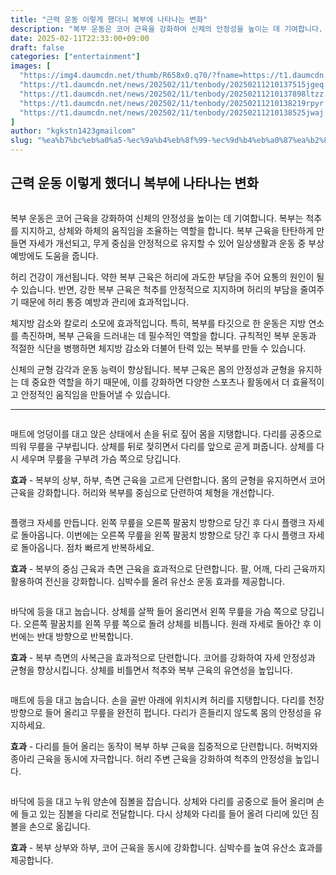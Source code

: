 ```yaml
---
title: "근력 운동 이렇게 했더니 복부에 나타나는 변화"
description: "복부 운동은 코어 근육을 강화하여 신체의 안정성을 높이는 데 기여합니다. 복부는 척추를 지지하고, 상체와 하체의 움직임을 조율하는 역할을 합니다. 복부 근육을 탄탄하게 만들면 자세가 개선되고, 무게 중심을 안정적으로 유지할 수 있어 일상생활과 운동 중 부상 예방에도 도"
date: 2025-02-11T22:33:00+09:00
draft: false
categories: ["entertainment"]
images: [
  "https://img4.daumcdn.net/thumb/R658x0.q70/?fname=https://t1.daumcdn.net/news/202502/11/tenbody/20250211210137213awkv.jpg"
  "https://t1.daumcdn.net/news/202502/11/tenbody/20250211210137515jgeq.gif"
  "https://t1.daumcdn.net/news/202502/11/tenbody/20250211210137898ltzz.gif"
  "https://t1.daumcdn.net/news/202502/11/tenbody/20250211210138219rpyr.gif"
  "https://t1.daumcdn.net/news/202502/11/tenbody/20250211210138525jwaj.gif"
]
author: "kgkstn1423gmailcom"
slug: "%ea%b7%bc%eb%a0%a5-%ec%9a%b4%eb%8f%99-%ec%9d%b4%eb%a0%87%ea%b2%8c-%ed%96%88%eb%8d%94%eb%8b%88-%eb%b3%b5%eb%b6%80%ec%97%90-%eb%82%98%ed%83%80%eb%82%98%eb%8a%94-%eb%b3%80%ed%99%94"
---
```


<h2 >근력 운동 이렇게 했더니 복부에 나타나는 변화</h2> <figure ><img src="https://img4.daumcdn.net/thumb/R658x0.q70/?fname=https://t1.daumcdn.net/news/202502/11/tenbody/20250211210137213awkv.jpg" alt=""/></figure> <p>복부 운동은 코어 근육을 강화하여 신체의 안정성을 높이는 데 기여합니다. 복부는 척추를 지지하고, 상체와 하체의 움직임을 조율하는 역할을 합니다. 복부 근육을 탄탄하게 만들면 자세가 개선되고, 무게 중심을 안정적으로 유지할 수 있어 일상생활과 운동 중 부상 예방에도 도움을 줍니다.</p> <p>허리 건강이 개선됩니다. 약한 복부 근육은 허리에 과도한 부담을 주어 요통의 원인이 될 수 있습니다. 반면, 강한 복부 근육은 척추를 안정적으로 지지하며 허리의 부담을 줄여주기 때문에 허리 통증 예방과 관리에 효과적입니다.</p> <p>체지방 감소와 칼로리 소모에 효과적입니다. 특히, 복부를 타깃으로 한 운동은 지방 연소를 촉진하며, 복부 근육을 드러내는 데 필수적인 역할을 합니다. 규칙적인 복부 운동과 적절한 식단을 병행하면 체지방 감소와 더불어 탄력 있는 복부를 만들 수 있습니다.</p> <p>신체의 균형 감각과 운동 능력이 향상됩니다. 복부 근육은 몸의 안정성과 균형을 유지하는 데 중요한 역할을 하기 때문에, 이를 강화하면 다양한 스포츠나 활동에서 더 효율적이고 안정적인 움직임을 만들어낼 수 있습니다.</p> <hr /> <figure ><img src="https://t1.daumcdn.net/news/202502/11/tenbody/20250211210137515jgeq.gif" alt=""/></figure> <p>매트에 엉덩이를 대고 앉은 상태에서 손을 뒤로 짚어 몸을 지탱합니다. 다리를 공중으로 띄워 무릎을 구부립니다. 상체를 뒤로 젖히면서 다리를 앞으로 곧게 펴줍니다. 상체를 다시 세우며 무릎을 구부려 가슴 쪽으로 당깁니다.</p> <p><strong>효과</strong> - 복부의 상부, 하부, 측면 근육을 고르게 단련합니다. 몸의 균형을 유지하면서 코어 근육을 강화합니다. 허리와 복부를 중심으로 단련하여 체형을 개선합니다.</p> <figure ><img src="https://t1.daumcdn.net/news/202502/11/tenbody/20250211210137898ltzz.gif" alt=""/></figure> <p>플랭크 자세를 만듭니다. 왼쪽 무릎을 오른쪽 팔꿈치 방향으로 당긴 후 다시 플랭크 자세로 돌아옵니다. 이번에는 오른쪽 무릎을 왼쪽 팔꿈치 방향으로 당긴 후 다시 플랭크 자세로 돌아옵니다. 점차 빠르게 반복하세요.</p> <p><strong>효과</strong> - 복부의 중심 근육과 측면 근육을 효과적으로 단련합니다. 팔, 어깨, 다리 근육까지 활용하여 전신을 강화합니다. 심박수를 올려 유산소 운동 효과를 제공합니다.</p> <figure ><img src="https://t1.daumcdn.net/news/202502/11/tenbody/20250211210138219rpyr.gif" alt=""/></figure> <p>바닥에 등을 대고 눕습니다. 상체를 살짝 들어 올리면서 왼쪽 무릎을 가슴 쪽으로 당깁니다. 오른쪽 팔꿈치를 왼쪽 무릎 쪽으로 돌려 상체를 비틉니다. 원래 자세로 돌아간 후 이번에는 반대 방향으로 반복합니다.</p> <p><strong>효과</strong> - 복부 측면의 사복근을 효과적으로 단련합니다. 코어를 강화하여 자세 안정성과 균형을 향상시킵니다. 상체를 비틀면서 척추와 복부 근육의 유연성을 높입니다.</p> <figure ><img src="https://t1.daumcdn.net/news/202502/11/tenbody/20250211210138525jwaj.gif" alt=""/></figure> <p>매트에 등을 대고 눕습니다. 손을 골반 아래에 위치시켜 허리를 지탱합니다. 다리를 천장 방향으로 들어 올리고 무릎을 완전히 펍니다. 다리가 흔들리지 않도록 몸의 안정성을 유지하세요.</p> <p><strong>효과</strong> - 다리를 들어 올리는 동작이 복부 하부 근육을 집중적으로 단련합니다. 허벅지와 종아리 근육을 동시에 자극합니다. 허리 주변 근육을 강화하여 척추의 안정성을 높입니다.</p> <figure ><img src="https://t1.daumcdn.net/news/202502/11/tenbody/20250211210138884lhvt.gif" alt=""/></figure> <p>바닥에 등을 대고 누워 양손에 짐볼을 잡습니다. 상체와 다리를 공중으로 들어 올리며 손에 들고 있는 짐볼을 다리로 전달합니다. 다시 상체와 다리를 들어 올려 다리에 있던 짐볼을 손으로 옮깁니다.</p> <p><strong>효과</strong> - 복부 상부와 하부, 코어 근육을 동시에 강화합니다. 심박수를 높여 유산소 효과를 제공합니다.</p>
